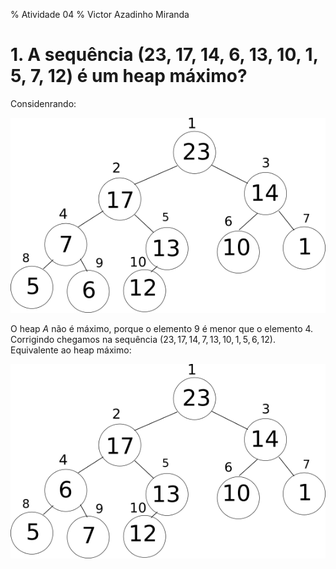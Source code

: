 % Atividade 04
% Victor Azadinho Miranda

# 1. A sequência (23, 17, 14, 6, 13, 10, 1, 5, 7, 12) é um heap máximo?

Considenrando:

![Heap da sequência dada](./e1.png)

O heap $A$ não é máximo, porque o elemento $9$ é menor que o elemento $4$. Corrigindo chegamos na sequência $(23, 17, 14, 7, 13, 10, 1, 5, 6, 12)$. Equivalente ao heap máximo:

![Heap máximo da sequência corrigida](./e1r.png)